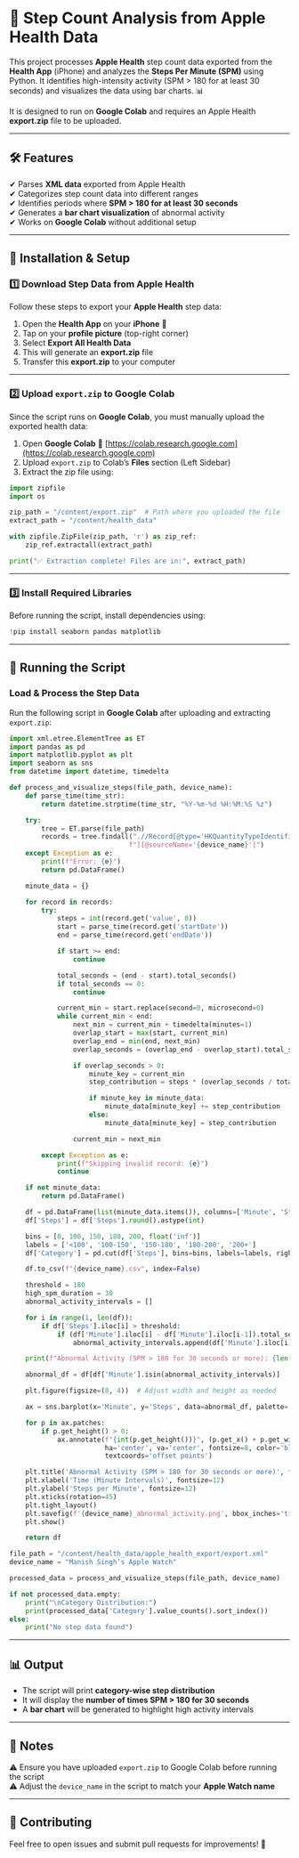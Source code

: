 # 📌 Step Count Analysis from Apple Health Data

This project processes **Apple Health** step count data exported from the **Health App** (iPhone) and analyzes the **Steps Per Minute (SPM)** using Python. It identifies high-intensity activity (SPM > 180 for at least 30 seconds) and visualizes the data using bar charts. 📊  

It is designed to run on **Google Colab** and requires an Apple Health **export.zip** file to be uploaded.

---

## **🛠 Features**
✔ Parses **XML data** exported from Apple Health  
✔ Categorizes step count data into different ranges  
✔ Identifies periods where **SPM > 180 for at least 30 seconds**  
✔ Generates a **bar chart visualization** of abnormal activity  
✔ Works on **Google Colab** without additional setup  

---

## **📂 Installation & Setup**

### **1️⃣ Download Step Data from Apple Health**
Follow these steps to export your **Apple Health** step data:  
1. Open the **Health App** on your **iPhone** 📱  
2. Tap on your **profile picture** (top-right corner)  
3. Select **Export All Health Data**  
4. This will generate an **export.zip** file  
5. Transfer this **export.zip** to your computer  

---

### **2️⃣ Upload `export.zip` to Google Colab**
Since the script runs on **Google Colab**, you must manually upload the exported health data:  
1. Open **Google Colab** 🔗 [https://colab.research.google.com](https://colab.research.google.com)  
2. Upload `export.zip` to Colab’s **Files** section (Left Sidebar)  
3. Extract the zip file using:

```python
import zipfile
import os

zip_path = "/content/export.zip"  # Path where you uploaded the file
extract_path = "/content/health_data"

with zipfile.ZipFile(zip_path, 'r') as zip_ref:
    zip_ref.extractall(extract_path)

print("✅ Extraction complete! Files are in:", extract_path)
```

---

### **3️⃣ Install Required Libraries**
Before running the script, install dependencies using:  

```python
!pip install seaborn pandas matplotlib
```

---

## **🚀 Running the Script**

### **Load & Process the Step Data**
Run the following script in **Google Colab** after uploading and extracting `export.zip`:

```python
import xml.etree.ElementTree as ET
import pandas as pd
import matplotlib.pyplot as plt
import seaborn as sns
from datetime import datetime, timedelta

def process_and_visualize_steps(file_path, device_name):
    def parse_time(time_str):
        return datetime.strptime(time_str, "%Y-%m-%d %H:%M:%S %z")

    try:
        tree = ET.parse(file_path)
        records = tree.findall(".//Record[@type='HKQuantityTypeIdentifierStepCount' "
                              f"][@sourceName='{device_name}']")
    except Exception as e:
        print(f"Error: {e}")
        return pd.DataFrame()

    minute_data = {}

    for record in records:
        try:
            steps = int(record.get('value', 0))
            start = parse_time(record.get('startDate'))
            end = parse_time(record.get('endDate'))

            if start >= end:
                continue

            total_seconds = (end - start).total_seconds()
            if total_seconds == 0:
                continue

            current_min = start.replace(second=0, microsecond=0)
            while current_min < end:
                next_min = current_min + timedelta(minutes=1)
                overlap_start = max(start, current_min)
                overlap_end = min(end, next_min)
                overlap_seconds = (overlap_end - overlap_start).total_seconds()

                if overlap_seconds > 0:
                    minute_key = current_min
                    step_contribution = steps * (overlap_seconds / total_seconds)

                    if minute_key in minute_data:
                        minute_data[minute_key] += step_contribution
                    else:
                        minute_data[minute_key] = step_contribution

                current_min = next_min

        except Exception as e:
            print(f"Skipping invalid record: {e}")
            continue

    if not minute_data:
        return pd.DataFrame()

    df = pd.DataFrame(list(minute_data.items()), columns=['Minute', 'Steps'])
    df['Steps'] = df['Steps'].round().astype(int)

    bins = [0, 100, 150, 180, 200, float('inf')]
    labels = ['<100', '100-150', '150-180', '180-200', '200+']
    df['Category'] = pd.cut(df['Steps'], bins=bins, labels=labels, right=False)

    df.to_csv(f"{device_name}.csv", index=False)

    threshold = 180
    high_spm_duration = 30
    abnormal_activity_intervals = []

    for i in range(1, len(df)):
        if df['Steps'].iloc[i] > threshold:
            if (df['Minute'].iloc[i] - df['Minute'].iloc[i-1]).total_seconds() >= high_spm_duration:
                abnormal_activity_intervals.append(df['Minute'].iloc[i])

    print(f"Abnormal Activity (SPM > 180 for 30 seconds or more): {len(abnormal_activity_intervals)} occurrences")

    abnormal_df = df[df['Minute'].isin(abnormal_activity_intervals)]

    plt.figure(figsize=(8, 4))  # Adjust width and height as needed

    ax = sns.barplot(x='Minute', y='Steps', data=abnormal_df, palette='Reds')

    for p in ax.patches:
        if p.get_height() > 0:
            ax.annotate(f"{int(p.get_height())}", (p.get_x() + p.get_width() / 2., p.get_height()),
                        ha='center', va='center', fontsize=8, color='black', xytext=(0, 5),
                        textcoords='offset points')

    plt.title('Abnormal Activity (SPM > 180 for 30 seconds or more)', fontsize=16)
    plt.xlabel('Time (Minute Intervals)', fontsize=12)
    plt.ylabel('Steps per Minute', fontsize=12)
    plt.xticks(rotation=45)
    plt.tight_layout()
    plt.savefig(f'{device_name}_abnormal_activity.png', bbox_inches='tight')
    plt.show()

    return df

file_path = "/content/health_data/apple_health_export/export.xml"
device_name = "Manish Singh’s Apple Watch"

processed_data = process_and_visualize_steps(file_path, device_name)

if not processed_data.empty:
    print("\nCategory Distribution:")
    print(processed_data['Category'].value_counts().sort_index())
else:
    print("No step data found")
```

---

## **📊 Output**
- The script will print **category-wise step distribution**  
- It will display the **number of times SPM > 180 for 30 seconds**  
- A **bar chart** will be generated to highlight high activity intervals  

---

## **📌 Notes**
⚠ Ensure you have uploaded `export.zip` to Google Colab before running the script  
⚠ Adjust the `device_name` in the script to match your **Apple Watch name**  

---

## **🤝 Contributing**
Feel free to open issues and submit pull requests for improvements! 🚀

